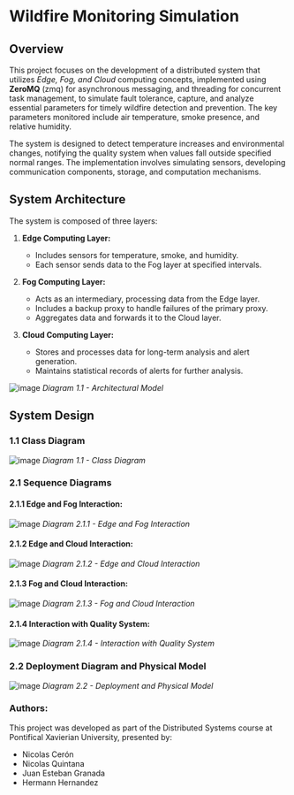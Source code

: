 # Wildfire Monitoring Simulation

## Overview

This project focuses on the development of a distributed system that utilizes *Edge, Fog, and Cloud* computing concepts, implemented using **ZeroMQ** (zmq) for asynchronous messaging, and threading for concurrent task management, to simulate fault tolerance, capture, and analyze essential parameters for timely wildfire detection and prevention. The key parameters monitored include air temperature, smoke presence, and relative humidity.

The system is designed to detect temperature increases and environmental changes, notifying the quality system when values fall outside specified normal ranges. The implementation involves simulating sensors, developing communication components, storage, and computation mechanisms.

## System Architecture

The system is composed of three layers:

1. **Edge Computing Layer:**
   - Includes sensors for temperature, smoke, and humidity.
   - Each sensor sends data to the Fog layer at specified intervals.

2. **Fog Computing Layer:**
   - Acts as an intermediary, processing data from the Edge layer.
   - Includes a backup proxy to handle failures of the primary proxy.
   - Aggregates data and forwards it to the Cloud layer.

3. **Cloud Computing Layer:**
   - Stores and processes data for long-term analysis and alert generation.
   - Maintains statistical records of alerts for further analysis.

![image](https://github.com/user-attachments/assets/c9037a38-f326-4f0e-83f2-46217c45f2d4)
*Diagram 1.1 - Architectural Model*

## System Design

### 1.1 Class Diagram

![image](https://github.com/user-attachments/assets/e8259b05-41e1-4795-942c-d728c1fb2053)
*Diagram 1.1 - Class Diagram*

### 2.1 Sequence Diagrams

#### 2.1.1 Edge and Fog Interaction:
![image](https://github.com/user-attachments/assets/c6431a85-3afa-41fc-8995-72b7b28dceea)
*Diagram 2.1.1 - Edge and Fog Interaction*

#### 2.1.2 Edge and Cloud Interaction:
![image](https://github.com/user-attachments/assets/9f1edd74-7b4f-41be-854f-a85c88fa4202)
*Diagram 2.1.2 - Edge and Cloud Interaction*

#### 2.1.3 Fog and Cloud Interaction:
![image](https://github.com/user-attachments/assets/c9ad95fe-b8e8-462b-8a31-ac58afa6a98e)
*Diagram 2.1.3 - Fog and Cloud Interaction*

#### 2.1.4 Interaction with Quality System:
![image](https://github.com/user-attachments/assets/f539d83e-7eac-4a19-9bfa-53c882b6ee17)
*Diagram 2.1.4 - Interaction with Quality System*

### 2.2 Deployment Diagram and Physical Model

![image](https://github.com/user-attachments/assets/a02a129d-e76a-4214-bf8e-91f40230431c)
*Diagram 2.2 - Deployment and Physical Model*

### Authors:

This project was developed as part of the Distributed Systems course at Pontifical Xavierian University, presented by:

- Nicolas Cerón
- Nicolas Quintana
- Juan Esteban Granada
- Hermann Hernandez

